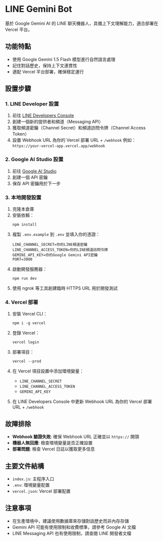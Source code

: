 # LINE Gemini Bot

基於 Google Gemini AI 的 LINE 聊天機器人，具備上下文理解能力，適合部署在 Vercel 平台。

## 功能特點

- 使用 Google Gemini 1.5 Flash 模型進行自然語言處理
- 記住對話歷史，保持上下文連貫性
- 適配 Vercel 平台部署，確保穩定運行

## 設置步驟

### 1. LINE Developer 設置

1. 前往 [LINE Developers Console](https://developers.line.biz/console/)
2. 創建一個新的提供者和頻道（Messaging API）
3. 獲取頻道密鑰（Channel Secret）和頻道訪問令牌（Channel Access Token）
4. 設置 Webhook URL 為你的 Vercel 部署 URL + `/webhook`
   例如：`https://your-vercel-app.vercel.app/webhook`

### 2. Google AI Studio 設置

1. 前往 [Google AI Studio](https://makersuite.google.com/app/apikey)
2. 創建一個 API 密鑰
3. 保存 API 密鑰用於下一步

### 3. 本地開發設置

1. 克隆本倉庫
2. 安裝依賴：
   ```
   npm install
   ```
3. 複製 `.env.example` 到 `.env` 並填入你的憑證：
   ```
   LINE_CHANNEL_SECRET=你的LINE頻道密鑰
   LINE_CHANNEL_ACCESS_TOKEN=你的LINE頻道訪問令牌
   GEMINI_API_KEY=你的Google Gemini API密鑰
   PORT=3000
   ```
4. 啟動開發服務器：
   ```
   npm run dev
   ```
5. 使用 ngrok 等工具創建臨時 HTTPS URL 用於開發測試

### 4. Vercel 部署

1. 安裝 Vercel CLI：
   ```
   npm i -g vercel
   ```
2. 登錄 Vercel：
   ```
   vercel login
   ```
3. 部署項目：
   ```
   vercel --prod
   ```
4. 在 Vercel 項目設置中添加環境變量：
   - `LINE_CHANNEL_SECRET`
   - `LINE_CHANNEL_ACCESS_TOKEN`
   - `GEMINI_API_KEY`

5. 在 LINE Developers Console 中更新 Webhook URL 為你的 Vercel 部署 URL + `/webhook`

## 故障排除

- **Webhook 驗證失敗**: 確保 Webhook URL 正確並以 `https://` 開頭
- **機器人無回應**: 檢查環境變量是否正確設置
- **部署問題**: 檢查 Vercel 日誌以獲取更多信息

## 主要文件結構

- `index.js`: 主程序入口
- `.env`: 環境變量配置
- `vercel.json`: Vercel 部署配置

## 注意事項

- 在生產環境中，建議使用數據庫來存儲對話歷史而非內存存儲
- Gemini API 可能有使用限制和收費標準，請參考 Google AI 文檔
- LINE Messaging API 也有使用限制，請查閱 LINE 開發者文檔 